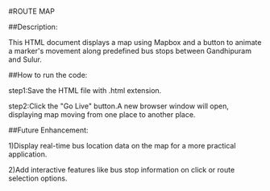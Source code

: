 # 
#ROUTE MAP

##Description:

This HTML document displays a map using Mapbox and a button to animate a marker's movement along predefined bus stops between Gandhipuram and Sulur.

##How to run the code:

step1:Save the HTML file with .html extension.

step2:Click the "Go Live" button.A new browser window will open, displaying map moving from one place to another place.

##Future Enhancement:

1)Display real-time bus location data on the map for a more practical application.

2)Add interactive features like bus stop information on click or route selection options.

